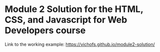 # Module 2 Solution for the HTML, CSS, and Javascript for Web Developers course

Link to the working example: https://vichofs.github.io/module2-solution/
